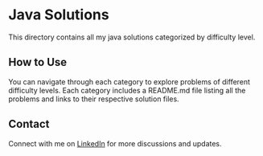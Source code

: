 # Java Solutions

This directory contains all my java solutions categorized by difficulty level.

## How to Use

You can navigate through each category to explore problems of different difficulty levels. Each category includes a README.md file listing all the problems and links to their respective solution files.

## Contact
Connect with me on [LinkedIn](https://www.linkedin.com/in/roshan99/) for more discussions and updates.
